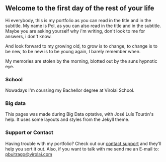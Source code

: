 ## Welcome to the first day of the rest of your life

Hi everybody, this is my portfolio as you can read in the title and in the subtitle. My name is Pol, as you can also read in the title and in the subtitle. Maybe you are asking yourself why i'm writing, don't look to me for answers, i don't know.

And look forward to my growing old, to grow is to change, to change is to be new,
to be new is to be young again, I barely remember when.

My memories are stolen by the morning, blotted out by the suns hypnotic eye.

### School

Nowadays I'm coursing my Bachellor degree at Virolai School.


### Big data

This pages was made during Big Data optative, with José Luís Tourón's help. It uses some layouts and styles from the Jekyll theme.

### Support or Contact

Having trouble with my portfolio? Check out our [contact support](https://github.com/contact) and they’ll help you sort it out.
Also, if you want to talk with me send me an E-mail to: pbuitrago@virolai.com
